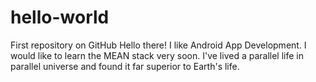 # hello-world
First repository on GitHub
Hello there! I like Android App Development. I would like to learn the MEAN stack very soon.
I've lived a parallel life in parallel universe and found it far superior to Earth's life.
